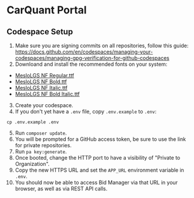 # CarQuant Portal

 ## Codespace Setup
 1. Make sure you are signing commits on all repositories, follow this guide:
   https://docs.github.com/en/codespaces/managing-your-codespaces/managing-gpg-verification-for-github-codespaces
 2. Downloand and install the recommended fonts on your system:
   - [MesloLGS NF Regular.ttf](https://github.com/romkatv/powerlevel10k-media/raw/master/MesloLGS%20NF%20Regular.ttf)
   - [MesloLGS NF Bold.ttf](https://github.com/romkatv/powerlevel10k-media/raw/master/MesloLGS%20NF%20Bold.ttf)
   - [MesloLGS NF Italic.ttf](https://github.com/romkatv/powerlevel10k-media/raw/master/MesloLGS%20NF%20Italic.ttf)
   - [MesloLGS NF Bold Italic.ttf](https://github.com/romkatv/powerlevel10k-media/raw/master/MesloLGS%20NF%20Bold%20Italic.ttf)
 3. Create your codespace.
 4. If you don't yet have a `.env` file, copy `.env.example` to `.env`:
   ```
   cp .env.example .env
   ```
 5. Run `composer update`.
 6. You will be prompted for a GitHub access token, be sure to use the link for
   private repositories.
 7. Run `pa key:generate`.
 8. Once booted, change the HTTP port to have a visibility of "Private to
   Organization".
 9. Copy the new HTTPS URL and set the `APP_URL` environment variable in `.env`.
 10. You should now be able to access Bid Manager via that URL in your browser,
   as well as via REST API calls.
   